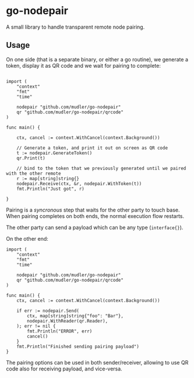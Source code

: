 # go-nodepair

A small library to handle transparent remote node pairing.

## Usage

On one side (that is a separate binary, or either a go routine),
we generate a token, display it as QR code and we wait for pairing to complete:


```golang

import (
	"context"
	"fmt"
	"time"

	nodepair "github.com/mudler/go-nodepair"
	qr "github.com/mudler/go-nodepair/qrcode"
)

func main() {

	ctx, cancel := context.WithCancel(context.Background())

    // Generate a token, and print it out on screen as QR code
	t := nodepair.GenerateToken()
	qr.Print(t)

	// bind to the token that we previously generated until we paired with the other remote
    r := map[string]string{}
	nodepair.Receive(ctx, &r, nodepair.WithToken(t))
	fmt.Println("Just got", r)

}

```

Pairing is a _syncronous_ step that waits for the other party to touch base. When pairing completes on both ends, the normal execution flow restarts.

The other party can send a payload which can be any type (`interface{}`).

On the other end:

```golang
import (
	"context"
	"fmt"
	"time"

	nodepair "github.com/mudler/go-nodepair"
	qr "github.com/mudler/go-nodepair/qrcode"
)

func main() {
	ctx, cancel := context.WithCancel(context.Background())

	if err := nodepair.Send(
		ctx, map[string]string{"foo": "Bar"},
		nodepair.WithReader(qr.Reader),
	); err != nil {
		fmt.Println("ERROR", err)
		cancel()
	}
	fmt.Println("Finished sending pairing payload")
}
```

The pairing options can be used in both sender/receiver, allowing to use QR code also for receiving payload, and vice-versa.
